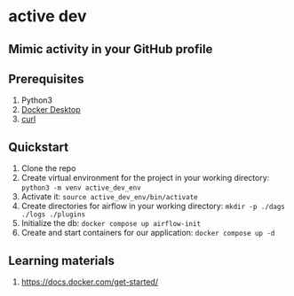 # active dev
## Mimic activity in your GitHub profile

## Prerequisites
1. Python3
2. [Docker Desktop](https://www.docker.com/products/docker-desktop/)
3. [curl](https://curl.se/)

## Quickstart
1. Clone the repo
2. Create virtual environment for the project in your working directory:
`python3 -m venv active_dev_env`
3. Activate it:
`source active_dev_env/bin/activate`
4. Create directories for airflow in your working directory:
`mkdir -p ./dags ./logs ./plugins`
5. Initialize the db:
`docker compose up airflow-init`
6. Create and start containers for our application:
`docker compose up -d`


## Learning materials
1. https://docs.docker.com/get-started/


